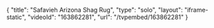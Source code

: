 {
    "title": "Safavieh Arizona Shag Rug",
    "type": "solo",
    "layout": "iframe-static",
    "videoId": "163862281",
    "url": "\/tvpembed\/163862281"
}
